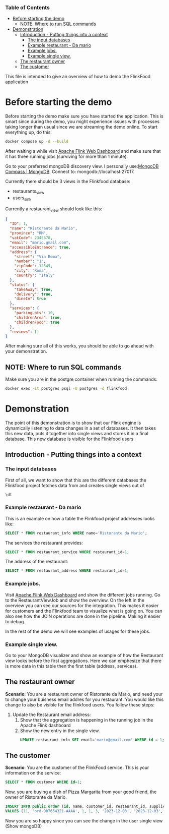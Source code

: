 ### Table of Contents

- [Before starting the demo](#before-starting-the-demo)
  - [NOTE: Where to run SQL commands](#note-where-to-run-sql-commands)
- [Demonstration](#demonstration)
  - [Introduction - Putting things into a context](#introduction---putting-things-into-a-context)
    - [The input databases](#the-input-databases)
    - [Example restaurant - Da mario](#example-restaurant---da-mario)
    - [Example jobs.](#example-jobs)
    - [Example single view.](#example-single-view)
  - [The restaurant owner](#the-restaurant-owner)
  - [The customer](#the-customer)

This file is intended to give an overview of how to demo the FlinkFood application

# Before starting the demo

Before starting the demo make sure you have started the application. This is smart since during the demo, you might experience issues with processes taking longer than usual since we are streaming the demo online. To start everything up, do this:
```bash
docker compose up -d --build
```

After waiting a while visit [Apache Flink Web Dashboard](http://localhost:8081/#/overview) and make sure that it has three running jobs (surviving for more than 1 minute).

Go to your preferred mongoDB discovery view. I personally use:[MongoDB Compass | MongoDB](https://www.mongodb.com/products/tools/compass). Connect to: mongodb://localhost:27017.

Currently there should be 3 views in the Flinkfood database:

-   restaurants<sub>view</sub>
-   users<sub>sink</sub>

Currently a restaurant<sub>view</sub> should look like this:
```json
{
  "ID": 1,
  "name": "Ristorante da Mario",
  "province": "RM",
  "vatCode": 2345678,
  "email": "mario.gmail.com",
  "accessibleEntrance": true,
  "address": {
    "street": "Via Roma",
    "number": "1",
    "zipCode": 12345,
    "city": "Roma",
    "country": "Italy"
  },
  "status": {
    "takeAway": true,
    "delivery": true,
    "dineIn": true
  },
  "services": {
    "parkingLots": 10,
    "childrenArea": true,
    "childrenFood": true
  },
  "reviews": []
}
```

After making sure all of this works, you should be able to go ahead with your demonstration.

## NOTE: Where to run SQL commands
Make sure you are in the postgre container when running the commands:
```sh
docker exec -it postgres psql -U postgres -d flinkfood
```

# Demonstration

The point of this demonstration is to show that our Flink engine is dynamically listening to data changes in a set of databases. It then takes this new data, puts it together into single views and stores it in a final database. This new database is visible for the Flinkfood users

## Introduction - Putting things into a context

### The input databases

First of all, we want to show that this are the different databases the Flinkfood project fetches data from and creates single views out of

```sql
\dt
```

### Example restaurant - Da mario

This is an example on how a table the Flinkfood project addresses looks like:

```sql
SELECT * FROM restaurant_info WHERE name='Ristorante da Mario';
```

The services the restaurant provides:

```sql
SELECT * FROM restaurant_service WHERE restaurant_id=1;
```

The address of the restaurant:

```sql
SELECT * FROM restaurant_address WHERE restaurant_id=1;
```


### Example jobs.

Visit [Apache Flink Web Dashboard](http://localhost:8081/#/overview) and show the different jobs running.
Go to the RestaurantViewJob and show the overview. On the left in the overview you can see our sources for the integration. This makes it easier for customers and the Flinkfood team to visualize what is going on. You can also see how the JOIN operations are done in the pipeline. Making it easier to debug.

In the rest of the demo we will see examples of usages for these jobs.

### Example single view.

Go to your MongoDB visualizer and show an example of how the Restaurant view looks before the first aggregations. Here we can emphesize that there is more data in this table then the first table (address, services).

## The restaurant owner

**Scenario**: You are a restaurant owner of Ristorante da Mario, and need your to change your buisness email addres for you restaurant. You would like this change to also be visible for the flinkfood users. You follow these steps:

1.  Update the Restaurant email address:
    1.  Show that the aggregation is happening in the running job in the Apache Flink dashboard
    2.  Show the new entry in the single view.
        ```sql
        UPDATE restaurant_info SET email='mario@gmail.com' WHERE id = 1;
        ```
        
## The customer

**Scenario**: You are the customer of the FlinkFood service. This is your information on the service:

```sql 
SELECT * FROM customer WHERE id=1;
```

Now, you are buying a dish of Pizza Margarita from your good friend, the owner of Ristorante da Mario.

```sql 
INSERT INTO public.order (id, name, customer_id, restaurant_id, supplier_id, order_date, payment_date, delivery_date, description, total_amount, currency, supply_order)
VALUES (11, 'ord-987654321-AAAA', 1, 1, 3, '2023-12-03', '2023-12-03', '2023-12-03', 'Pizza Margarita', 15, 'USD', 'f');
```

Now you are so happy since you can see the change in the user single view (Show mongoDB)
